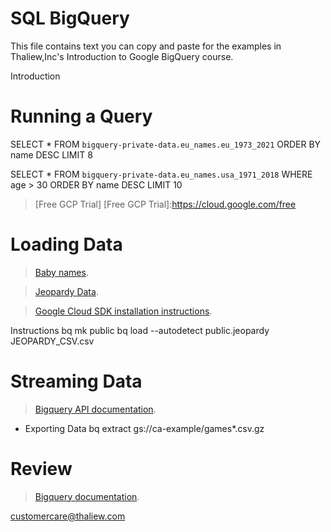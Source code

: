 # SQL BigQuery

This file contains text you can copy and paste for the examples in Thaliew,Inc's Introduction to Google BigQuery course.

Introduction

# Running a Query

SELECT *
FROM
 `bigquery-private-data.eu_names.eu_1973_2021`
ORDER BY name DESC LIMIT 8

SELECT *
FROM
 `bigquery-private-data.eu_names.usa_1971_2018`
WHERE age > 30
ORDER BY name DESC LIMIT 10

> [Free GCP Trial]
> [Free GCP Trial]:https://cloud.google.com/free


# Loading Data

> [Baby names].
> 
> [Baby names]: https://www.ssa.gov/OACT/babynames/names.zip


> [Jeopardy Data].
> 
> [Jeopardy Data]: https://datascienceplus.com/wp-content/uploads/2015/08/JEOPARDY_CSV.csv


> [Google Cloud SDK installation instructions].
> 
> [Google Cloud SDK installation instructions]: https://cloud.google.com/sdk/docs/install


Instructions
bq mk public
bq load --autodetect public.jeopardy JEOPARDY_CSV.csv

# Streaming Data

> [Bigquery API documentation].
> 
> [Bigquery API documentation]: https://cloud.google.com/bigquery/docs/reference/rest/v2/tabledata/insertAll


* Exporting Data
bq extract
gs://ca-example/games*.csv.gz


# Review
> [Bigquery documentation].
> 
> [Bigquery documentation]: https://cloud.google.com/bigquery/docs

customercare@thaliew.com








